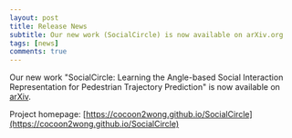```yaml
---
layout: post
title: Release News
subtitle: Our new work (SocialCircle) is now available on arXiv.org
tags: [news]
comments: true
---
```

<!--
 * @Author: Conghao Wong
 * @Date: 2023-11-30 16:40:20
 * @LastEditors: Conghao Wong
 * @LastEditTime: 2023-11-30 16:46:31
 * @Description: file content
 * @Github: https://cocoon2wong.github.io
 * Copyright 2023 Conghao Wong, All Rights Reserved.
-->

Our new work "SocialCircle: Learning the Angle-based Social Interaction Representation for Pedestrian Trajectory Prediction" is now available on [arXiv](https://arxiv.org/abs/2310.05370).

Project homepage: [https://cocoon2wong.github.io/SocialCircle](https://cocoon2wong.github.io/SocialCircle)
